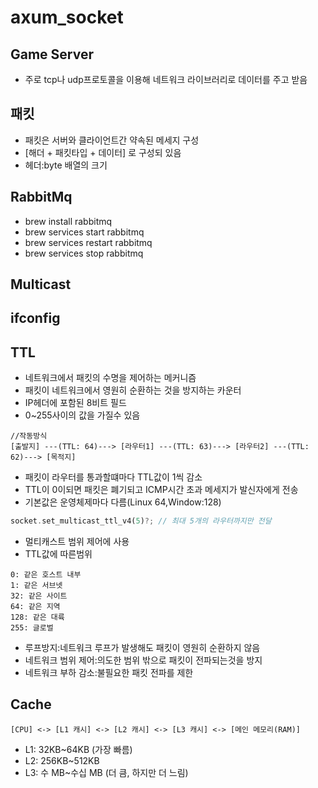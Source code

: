 # axum_socket


## Game Server
- 주로 tcp나 udp프로토콜을 이용해 네트워크 라이브러리로 데이터를 주고 받음

## 패킷
- 패킷은 서버와 클라이언트간 약속된 메세지 구성
- [해더 + 패킷타입 + 데이터] 로 구성되 있음
- 헤더:byte 배열의 크기


## RabbitMq
- brew install rabbitmq 
-  brew services start rabbitmq
-   brew services restart rabbitmq
-    brew services stop rabbitmq


## Multicast
## ifconfig

## TTL
- 네트워크에서 패킷의 수명을 제어하는 메커니즘
- 패킷이 네트워크에서 영원히 순환하는 것을 방지하는 카운터
- IP헤더에 포함된 8비트 필드
- 0~255사이의 값을 가질수 있음
```
//작동방식
[출발지] ---(TTL: 64)---> [라우터1] ---(TTL: 63)---> [라우터2] ---(TTL: 62)---> [목적지]
```
- 패킷이 라우터를 통과할떄마다 TTL값이 1씩 감소
- TTL이 0이되면 패킷은 폐기되고 ICMP시간 초과 메세지가 발신자에게 전송
- 기본값은 운영체제마다 다름(Linux 64,Window:128)
  
```rs
socket.set_multicast_ttl_v4(5)?; // 최대 5개의 라우터까지만 전달
```
- 멀티캐스트 범위 제어에 사용
- TTL값에 따른범위
```
0: 같은 호스트 내부
1: 같은 서브넷
32: 같은 사이트
64: 같은 지역
128: 같은 대륙
255: 글로벌
```
- 루프방지:네트워크 루프가 발생해도 패킷이 영원히 순환하지 않음
- 네트워크 범위 제어:의도한 범위 밖으로 패킷이 전파되는것을 방지
- 네트워크 부하 감소:불필요한 패킷 전파를 제한


## Cache
```
[CPU] <-> [L1 캐시] <-> [L2 캐시] <-> [L3 캐시] <-> [메인 메모리(RAM)]

```
- L1: 32KB~64KB (가장 빠름)
- L2: 256KB~512KB
- L3: 수 MB~수십 MB (더 큼, 하지만 더 느림)



